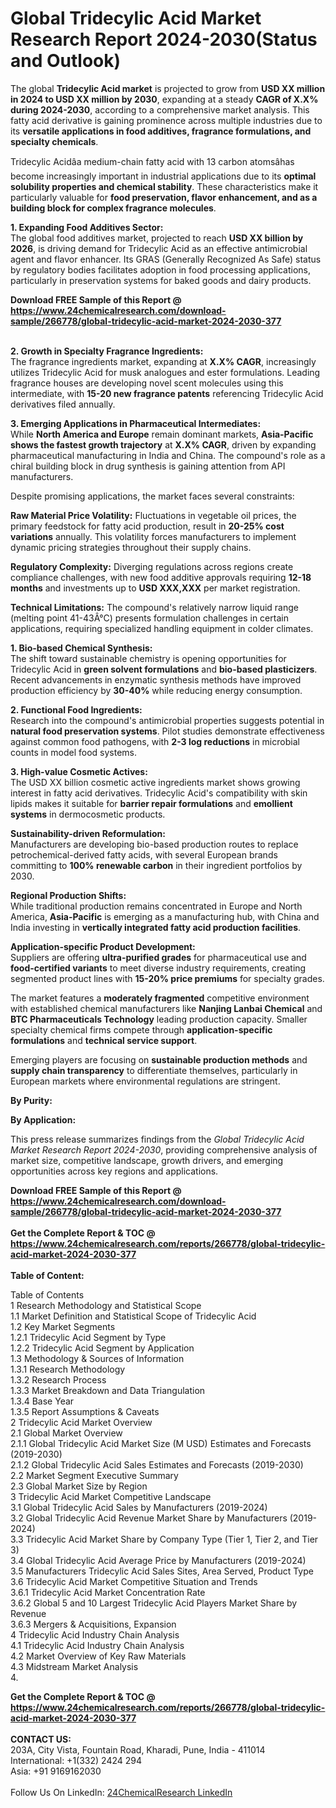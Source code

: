 <h1>Global Tridecylic Acid Market Research Report 2024-2030(Status and Outlook)</h1><p>The global <strong>Tridecylic Acid market</strong> is projected to grow from <strong>USD XX million in 2024 to USD XX million by 2030</strong>, expanding at a steady <strong>CAGR of X.X% during 2024-2030</strong>, according to a comprehensive market analysis. This fatty acid derivative is gaining prominence across multiple industries due to its <strong>versatile applications in food additives, fragrance formulations, and specialty chemicals</strong>.</p><p>Tridecylic Acidâa medium-chain fatty acid with 13 carbon atomsâhas become increasingly important in industrial applications due to its <strong>optimal solubility properties and chemical stability</strong>. These characteristics make it particularly valuable for <strong>food preservation, flavor enhancement, and as a building block for complex fragrance molecules</strong>.</p><p><strong>1. Expanding Food Additives Sector:</strong><br>
The global food additives market, projected to reach <strong>USD XX billion by 2026</strong>, is driving demand for Tridecylic Acid as an effective antimicrobial agent and flavor enhancer. Its GRAS (Generally Recognized As Safe) status by regulatory bodies facilitates adoption in food processing applications, particularly in preservation systems for baked goods and dairy products.</p><div><b>Download FREE Sample of this Report @ 
            <a href="https://www.24chemicalresearch.com/download-sample/266778/global-tridecylic-acid-market-2024-2030-377">
            https://www.24chemicalresearch.com/download-sample/266778/global-tridecylic-acid-market-2024-2030-377</a></b></div><br><p><strong>2. Growth in Specialty Fragrance Ingredients:</strong><br>
The fragrance ingredients market, expanding at <strong>X.X% CAGR</strong>, increasingly utilizes Tridecylic Acid for musk analogues and ester formulations. Leading fragrance houses are developing novel scent molecules using this intermediate, with <strong>15-20 new fragrance patents</strong> referencing Tridecylic Acid derivatives filed annually.</p><p><strong>3. Emerging Applications in Pharmaceutical Intermediates:</strong><br>
While <strong>North America and Europe</strong> remain dominant markets, <strong>Asia-Pacific shows the fastest growth trajectory</strong> at <strong>X.X% CAGR</strong>, driven by expanding pharmaceutical manufacturing in India and China. The compound's role as a chiral building block in drug synthesis is gaining attention from API manufacturers.</p><p>Despite promising applications, the market faces several constraints:</p><p><strong>Raw Material Price Volatility:</strong> Fluctuations in vegetable oil prices, the primary feedstock for fatty acid production, result in <strong>20-25% cost variations</strong> annually. This volatility forces manufacturers to implement dynamic pricing strategies throughout their supply chains.</p><p><strong>Regulatory Complexity:</strong> Diverging regulations across regions create compliance challenges, with new food additive approvals requiring <strong>12-18 months</strong> and investments up to <strong>USD XXX,XXX</strong> per market registration.</p><p><strong>Technical Limitations:</strong> The compound's relatively narrow liquid range (melting point 41-43Â°C) presents formulation challenges in certain applications, requiring specialized handling equipment in colder climates.</p><p><strong>1. Bio-based Chemical Synthesis:</strong><br>
The shift toward sustainable chemistry is opening opportunities for Tridecylic Acid in <strong>green solvent formulations</strong> and <strong>bio-based plasticizers</strong>. Recent advancements in enzymatic synthesis methods have improved production efficiency by <strong>30-40%</strong> while reducing energy consumption.</p><p><strong>2. Functional Food Ingredients:</strong><br>
Research into the compound's antimicrobial properties suggests potential in <strong>natural food preservation systems</strong>. Pilot studies demonstrate effectiveness against common food pathogens, with <strong>2-3 log reductions</strong> in microbial counts in model food systems.</p><p><strong>3. High-value Cosmetic Actives:</strong><br>
The USD XX billion cosmetic active ingredients market shows growing interest in fatty acid derivatives. Tridecylic Acid's compatibility with skin lipids makes it suitable for <strong>barrier repair formulations</strong> and <strong>emollient systems</strong> in dermocosmetic products.</p><p><strong>Sustainability-driven Reformulation:</strong><br>
	Manufacturers are developing bio-based production routes to replace petrochemical-derived fatty acids, with several European brands committing to <strong>100% renewable carbon</strong> in their ingredient portfolios by 2030.</p><p><strong>Regional Production Shifts:</strong><br>
	While traditional production remains concentrated in Europe and North America, <strong>Asia-Pacific</strong> is emerging as a manufacturing hub, with China and India investing in <strong>vertically integrated fatty acid production facilities</strong>.</p><p><strong>Application-specific Product Development:</strong><br>
	Suppliers are offering <strong>ultra-purified grades</strong> for pharmaceutical use and <strong>food-certified variants</strong> to meet diverse industry requirements, creating segmented product lines with <strong>15-20% price premiums</strong> for specialty grades.</p><p>The market features a <strong>moderately fragmented</strong> competitive environment with established chemical manufacturers like <strong>Nanjing Lanbai Chemical</strong> and <strong>BTC Pharmaceuticals Technology</strong> leading production capacity. Smaller specialty chemical firms compete through <strong>application-specific formulations</strong> and <strong>technical service support</strong>.</p><p>Emerging players are focusing on <strong>sustainable production methods</strong> and <strong>supply chain transparency</strong> to differentiate themselves, particularly in European markets where environmental regulations are stringent.</p><p><strong>By Purity:</strong></p><p><strong>By Application:</strong></p><p>This press release summarizes findings from the <em>Global Tridecylic Acid Market Research Report 2024-2030</em>, providing comprehensive analysis of market size, competitive landscape, growth drivers, and emerging opportunities across key regions and applications.</p><div><b>Download FREE Sample of this Report @ 
            <a href="https://www.24chemicalresearch.com/download-sample/266778/global-tridecylic-acid-market-2024-2030-377">
            https://www.24chemicalresearch.com/download-sample/266778/global-tridecylic-acid-market-2024-2030-377</a></b></div><br><div><b>Get the Complete Report & TOC @ 
            <a href="https://www.24chemicalresearch.com/reports/266778/global-tridecylic-acid-market-2024-2030-377">
            https://www.24chemicalresearch.com/reports/266778/global-tridecylic-acid-market-2024-2030-377</a></b></div><br>
            <b>Table of Content:</b><p>Table of Contents<br />
1 Research Methodology and Statistical Scope<br />
1.1 Market Definition and Statistical Scope of Tridecylic Acid<br />
1.2 Key Market Segments<br />
1.2.1 Tridecylic Acid Segment by Type<br />
1.2.2 Tridecylic Acid Segment by Application<br />
1.3 Methodology & Sources of Information<br />
1.3.1 Research Methodology<br />
1.3.2 Research Process<br />
1.3.3 Market Breakdown and Data Triangulation<br />
1.3.4 Base Year<br />
1.3.5 Report Assumptions & Caveats<br />
2 Tridecylic Acid Market Overview<br />
2.1 Global Market Overview<br />
2.1.1 Global Tridecylic Acid Market Size (M USD) Estimates and Forecasts (2019-2030)<br />
2.1.2 Global Tridecylic Acid Sales Estimates and Forecasts (2019-2030)<br />
2.2 Market Segment Executive Summary<br />
2.3 Global Market Size by Region<br />
3 Tridecylic Acid Market Competitive Landscape<br />
3.1 Global Tridecylic Acid Sales by Manufacturers (2019-2024)<br />
3.2 Global Tridecylic Acid Revenue Market Share by Manufacturers (2019-2024)<br />
3.3 Tridecylic Acid Market Share by Company Type (Tier 1, Tier 2, and Tier 3)<br />
3.4 Global Tridecylic Acid Average Price by Manufacturers (2019-2024)<br />
3.5 Manufacturers Tridecylic Acid Sales Sites, Area Served, Product Type<br />
3.6 Tridecylic Acid Market Competitive Situation and Trends<br />
3.6.1 Tridecylic Acid Market Concentration Rate<br />
3.6.2 Global 5 and 10 Largest Tridecylic Acid Players Market Share by Revenue<br />
3.6.3 Mergers & Acquisitions, Expansion<br />
4 Tridecylic Acid Industry Chain Analysis<br />
4.1 Tridecylic Acid Industry Chain Analysis<br />
4.2 Market Overview of Key Raw Materials<br />
4.3 Midstream Market Analysis<br />
4.</p><div><b>Get the Complete Report & TOC @ 
            <a href="https://www.24chemicalresearch.com/reports/266778/global-tridecylic-acid-market-2024-2030-377">
            https://www.24chemicalresearch.com/reports/266778/global-tridecylic-acid-market-2024-2030-377</a></b></div><br><b>CONTACT US:</b><br>
            203A, City Vista, Fountain Road, Kharadi, Pune, India - 411014<br>
            International: +1(332) 2424 294<br>
            Asia: +91 9169162030 <br><br>
            Follow Us On LinkedIn: <a href="https://www.linkedin.com/company/24chemicalresearch/">24ChemicalResearch LinkedIn</a>